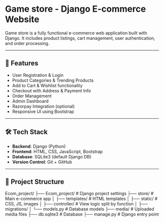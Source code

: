 # Game store - Django E-commerce Website

Game store is a fully functional e-commerce web application built with Django. It includes product listings, cart management, user authentication, and order processing.

---

## 🚀 Features

- User Registration & Login
- Product Categories & Trending Products
- Add to Cart & Wishlist functionality
- Checkout with Address & Payment Info
- Order Management
- Admin Dashboard
- Razorpay Integration (optional)
- Responsive UI using Bootstrap

---

## 🛠️ Tech Stack

- **Backend**: Django (Python)
- **Frontend**: HTML, CSS, JavaScript, Bootstrap
- **Database**: SQLite3 (default Django DB)
- **Version Control**: Git + GitHub

---


## 📁 Project Structure
Ecom_project/
├── Ecom_project/ # Django project settings
├── store/ # Main e-commerce app
│ ├── templates/ # HTML templates
│ ├── static/ # CSS, JS, images
│ ├── controller/ # View logic split by function
│ ├── migrations/
│ └── models.py # Database models
├── media/ # Uploaded media files
├── db.sqlite3 # Database
├── manage.py # Django entry point
